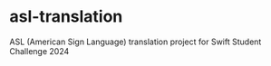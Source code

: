 # asl-translation
ASL (American Sign Language) translation project for Swift Student Challenge 2024
